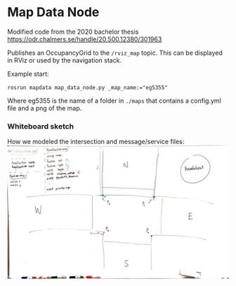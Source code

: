 Map Data Node
==================

Modified code from the 2020 bachelor thesis
https://odr.chalmers.se/handle/20.500.12380/301963

Publishes an OccupancyGrid to the `/rviz_map` topic. This can be displayed in RViz or used by the navigation stack.

Example start:

    rosrun mapdata map_data_node.py _map_name:="eg5355"

Where eg5355 is the name of a folder in `./maps` that contains a config.yml file and a png of the map.

### Whiteboard sketch
How we modeled the intersection and message/service files:
![intersection image](img/mapdata.jpg)
